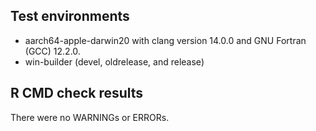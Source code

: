 ## Test environments
* aarch64-apple-darwin20 with clang version 14.0.0 and GNU Fortran (GCC) 12.2.0.
* win-builder (devel, oldrelease, and release)
  
## R CMD check results
There were no WARNINGs or ERRORs.
